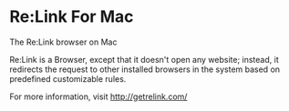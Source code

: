 # Re:Link For Mac
The Re:Link browser on Mac

Re:Link is a Browser, except that it doesn't open any website; instead, it redirects the request to other installed browsers in the system based on predefined customizable rules.

For more information, visit http://getrelink.com/
